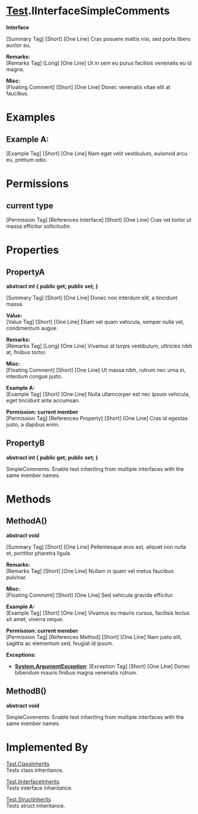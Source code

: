 # [Test](TableOfContents.Test.md).IInterfaceSimpleComments

**Interface**  

[Summary Tag] [Short] [One Line] Cras posuere mattis nisi, sed porta libero auctor eu.  

**Remarks:**  
[Remarks Tag] [Long] [One Line] Ut in sem eu purus facilisis venenatis eu id magna.  

**Misc:**  
[Floating Comment] [Short] [One Line] Donec venenatis vitae elit at faucibus.  

# Examples

## Example A:

[Example Tag] [Short] [One Line] Nam eget velit vestibulum, euismod arcu eu, pretium odio.  

# Permissions

## current type

[Permission Tag] [References Interface] [Short] [One Line] Cras vel tortor ut massa efficitur sollicitudin.  

# Properties

## PropertyA

**abstract int { public get; public set; }**  

[Summary Tag] [Short] [One Line] Donec non interdum elit, a tincidunt massa.  

**Value:**  
[Value Tag] [Short] [One Line] Etiam vel quam vehicula, semper nulla vel, condimentum augue.  

**Remarks:**  
[Remarks Tag] [Long] [One Line] Vivamus at turpis vestibulum, ultricies nibh at, finibus tortor.  

**Misc:**  
[Floating Comment] [Short] [One Line] Ut massa nibh, rutrum nec urna in, interdum congue justo.  

**Example A:**  
[Example Tag] [Short] [One Line] Nulla ullamcorper est nec ipsum vehicula, eget tincidunt ante accumsan.  

**Permission: current member**  
[Permission Tag] [References Property] [Short] [One Line] Cras id egestas justo, a dapibus enim.  

## PropertyB

**abstract int { public get; public set; }**  

SimpleComments: Enable test inheriting from multiple interfaces with the same member names.  

# Methods

## MethodA()

**abstract void**  

[Summary Tag] [Short] [One Line] Pellentesque eros est, aliquet non nulla et, porttitor pharetra ligula.  

**Remarks:**  
[Remarks Tag] [Short] [One Line] Nullam in quam vel metus faucibus pulvinar.  

**Misc:**  
[Floating Comment] [Short] [One Line] Sed vehicula gravida efficitur.  

**Example A:**  
[Example Tag] [Short] [One Line] Vivamus eu mauris cursus, facilisis lectus sit amet, viverra neque.  

**Permission: current member**  
[Permission Tag] [References Method] [Short] [One Line] Nam justo elit, sagittis ac elementum sed, feugiat id ipsum.  

**Exceptions:**  
* **[System.ArgumentException](https://docs.microsoft.com/en-us/dotnet/api/system.argumentexception)**: [Exception Tag] [Short] [One Line] Donec bibendum mauris finibus magna venenatis rutrum.  

## MethodB()

**abstract void**  

SimpleComments: Enable test inheriting from multiple interfaces with the same member names.  

# Implemented By

[Test.ClassInherits](Test.ClassInherits.md)  
Tests class inheritance.  

[Test.IInterfaceInherits](Test.IInterfaceInherits.md)  
Tests interface inheritance.  

[Test.StructInherits](Test.StructInherits.md)  
Tests struct inheritance.  

